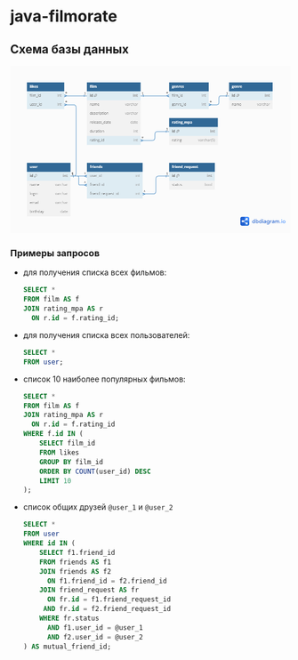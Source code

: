 # java-filmorate
## Схема базы данных
![database schema](dbschema.png)


### Примеры запросов

- для получения списка всех фильмов:
  ```sql
  SELECT *
  FROM film AS f
  JOIN rating_mpa AS r 
    ON r.id = f.rating_id;
  ```
- для получения списка всех пользователей:
  ```sql
  SELECT *
  FROM user;
  ```
- список 10 наиболее популярных фильмов:
  ```sql
  SELECT *
  FROM film AS f
  JOIN rating_mpa AS r 
    ON r.id = f.rating_id
  WHERE f.id IN (
      SELECT film_id
      FROM likes
      GROUP BY film_id
      ORDER BY COUNT(user_id) DESC
      LIMIT 10
  );  
  ```
- список общих друзей `@user_1` и `@user_2`
  ```sql
  SELECT *
  FROM user
  WHERE id IN (
      SELECT f1.friend_id
      FROM friends AS f1
      JOIN friends AS f2 
        ON f1.friend_id = f2.friend_id
      JOIN friend_request AS fr 
        ON fr.id = f1.friend_request_id 
       AND fr.id = f2.friend_request_id
      WHERE fr.status
        AND f1.user_id = @user_1 
        AND f2.user_id = @user_2
  ) AS mutual_friend_id;
  ```